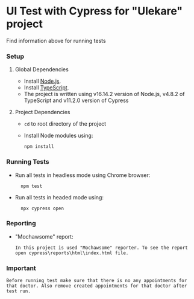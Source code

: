 # UI Test with Cypress for "Ulekare" project

Find information above for running tests
### Setup

1. Global Dependencies
    * Install [Node.js](https://nodejs.org/en/).
    * Install [TypeScript](https://www.npmjs.com/package/typescript).
    * The project is written using v16.14.2 version of Node.js, v4.8.2 of TypeScript and v11.2.0 version of Cypress
    
2. Project Dependencies
    * `cd` to root directory of the project
    * Install Node modules using:
    
      ```
      npm install
      ```

### Running Tests

* Run all tests in headless mode using Chrome browser:
  ```
    npm test
  ```

* Run all tests in headed mode using:
  ```
    npx cypress open
  ```
  
### Reporting

* "Mochawsome" report:
  ```
  In this project is used "Mochawsome" reporter. To see the report open cypress\reports\html\index.html file.
  ```

### Important

  ```
  Before running test make sure that there is no any appointments for that doctor. Also remove created appointments for that doctor after test run.
  ```